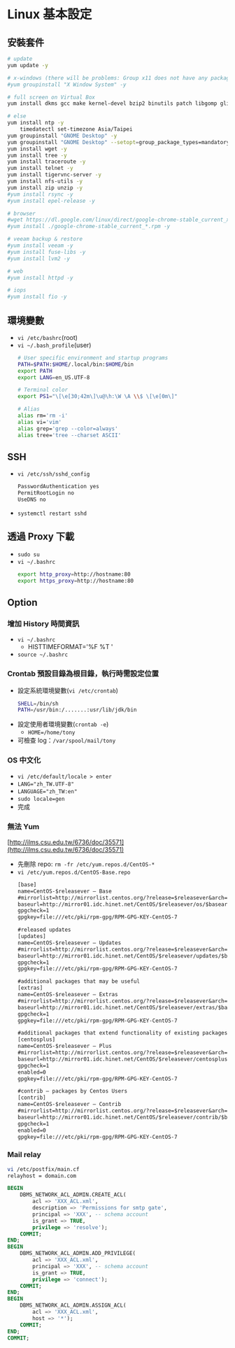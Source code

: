 # Linux 基本設定
## 安裝套件
```bash
# update
yum update -y

# x-windows (there will be problems: Group x11 does not have any packages to install)
#yum groupinstall "X Window System" -y

# full screen on Virtual Box
yum install dkms gcc make kernel-devel bzip2 binutils patch libgomp glibc-headers glibc-devel kernel-headers -y

# else
yum install ntp -y
    timedatectl set-timezone Asia/Taipei
yum groupinstall "GNOME Desktop" -y
yum groupinstall "GNOME Desktop" --setopt=group_package_types=mandatory,default,optional # 遇到問題時
yum install wget -y
yum install tree -y
yum install traceroute -y
yum install telnet -y
yum install tigervnc-server -y
yum install nfs-utils -y
yum install zip unzip -y
#yum install rsync -y
#yum install epel-release -y

# browser
#wget https://dl.google.com/linux/direct/google-chrome-stable_current_x86_64.rpm
#yum install ./google-chrome-stable_current_*.rpm -y

# veeam backup & restore
#yum install veeam -y
#yum install fuse-libs -y
#yum install lvm2 -y

# web
#yum install httpd -y

# iops
#yum install fio -y
```

## 環境變數
- `vi /etc/bashrc`(root)
- `vi ~/.bash_profile`(user)
    ```bash
    # User specific environment and startup programs
    PATH=$PATH:$HOME/.local/bin:$HOME/bin
    export PATH
    export LANG=en_US.UTF-8

    # Terminal color
    export PS1="\[\e[30;42m\]\u@\h:\W \A \\$ \[\e[0m\]"

    # Alias
    alias rm='rm -i'
    alias vi='vim'
    alias grep='grep --color=always'
    alias tree='tree --charset ASCII'
    ```

## SSH
- `vi /etc/ssh/sshd_config`
    ```txt
    PasswordAuthentication yes
    PermitRootLogin no
    UseDNS no
    ```
- `systemctl restart sshd`

## 透過 Proxy 下載
- `sudo su`
- `vi ~/.bashrc`
    ```bash
    export http_proxy=http://hostname:80
    export https_proxy=http://hostname:80
    ```

## Option
### 增加 History 時間資訊
- `vi ~/.bashrc`
    - HISTTIMEFORMAT='%F %T  '
- `source ~/.bashrc`

### Crontab 預設目錄為根目錄，執行時需設定位置
- 設定系統環境變數(`vi /etc/crontab`)
    ```bash
    SHELL=/bin/sh
    PATH=/usr/bin:/.......:usr/lib/jdk/bin
    ```
- 設定使用者環境變數(`crontab -e`)
    - `HOME=/home/tony`
- 可檢查 log：`/var/spool/mail/tony`

### OS 中文化
- `vi /etc/default/locale > enter`
- `LANG="zh_TW.UTF-8"`
- `LANGUAGE="zh_TW:en"`
- `sudo locale=gen`
- 完成

### 無法 Yum
[http://ilms.csu.edu.tw/6736/doc/35571](http://ilms.csu.edu.tw/6736/doc/35571)
- 先刪除 repo: `rm -fr /etc/yum.repos.d/CentOS-*`
- `vi /etc/yum.repos.d/CentOS-Base.repo`
    ```txt
    [base]
    name=CentOS-$releasever – Base
    #mirrorlist=http://mirrorlist.centos.org/?release=$releasever&arch=$basearch&repo=os
    baseurl=http://mirror01.idc.hinet.net/CentOS/$releasever/os/$basearch/
    gpgcheck=1
    gpgkey=file:///etc/pki/rpm-gpg/RPM-GPG-KEY-CentOS-7

    #released updates
    [updates]
    name=CentOS-$releasever – Updates
    #mirrorlist=http://mirrorlist.centos.org/?release=$releasever&arch=$basearch&repo=updates
    baseurl=http://mirror01.idc.hinet.net/CentOS/$releasever/updates/$basearch/
    gpgcheck=1
    gpgkey=file:///etc/pki/rpm-gpg/RPM-GPG-KEY-CentOS-7

    #additional packages that may be useful
    [extras]
    name=CentOS-$releasever – Extras
    #mirrorlist=http://mirrorlist.centos.org/?release=$releasever&arch=$basearch&repo=extras
    baseurl=http://mirror01.idc.hinet.net/CentOS/$releasever/extras/$basearch/
    gpgcheck=1
    gpgkey=file:///etc/pki/rpm-gpg/RPM-GPG-KEY-CentOS-7

    #additional packages that extend functionality of existing packages
    [centosplus]
    name=CentOS-$releasever – Plus
    #mirrorlist=http://mirrorlist.centos.org/?release=$releasever&arch=$basearch&repo=centosplus
    baseurl=http://mirror01.idc.hinet.net/CentOS/$releasever/centosplus/$basearch/
    gpgcheck=1
    enabled=0
    gpgkey=file:///etc/pki/rpm-gpg/RPM-GPG-KEY-CentOS-7

    #contrib – packages by Centos Users
    [contrib]
    name=CentOS-$releasever – Contrib
    #mirrorlist=http://mirrorlist.centos.org/?release=$releasever&arch=$basearch&repo=contrib
    baseurl=http://mirror01.idc.hinet.net/CentOS/$releasever/contrib/$basearch/
    gpgcheck=1
    enabled=0
    gpgkey=file:///etc/pki/rpm-gpg/RPM-GPG-KEY-CentOS-7
    ```

### Mail relay
```bash
vi /etc/postfix/main.cf
relayhost = domain.com
```
```sql
BEGIN
    DBMS_NETWORK_ACL_ADMIN.CREATE_ACL(
        acl => 'XXX_ACL.xml',
        description => 'Permissions for smtp gate',
        principal => 'XXX', -- schema account
        is_grant => TRUE,
        privilege => 'resolve');
    COMMIT;
END;
BEGIN
    DBMS_NETWORK_ACL_ADMIN.ADD_PRIVILEGE(
        acl => 'XXX_ACL.xml',
        principal => 'XXX', -- schema account
        is_grant => TRUE,
        privilege => 'connect');
    COMMIT;
END;
BEGIN
    DBMS_NETWORK_ACL_ADMIN.ASSIGN_ACL(
        acl => 'XXX_ACL.xml',
        host => '*');
    COMMIT;
END;
COMMIT;
```